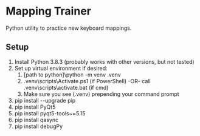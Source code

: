 # Mapping Trainer

Python utility to practice new keyboard mappings.

## Setup

1. Install Python 3.8.3 (probably works with other versions, but not tested)
1. Set up virtual environment if desired:
    1. [path to python]\python -m venv .venv
    1. .venv\scripts\Activate.ps1 (if PowerShell) -OR- call .venv\scripts\activate.bat (if cmd)
    1. Make sure you see (.venv) prepending your command prompt
1. pip install --upgrade pip
1. pip install PyQt5
1. pip install pyqt5-tools~=5.15
1. pip install qasync
1. pip install debugPy
